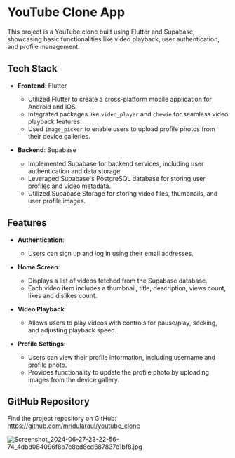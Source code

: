 # YouTube Clone App

This project is a YouTube clone built using Flutter and Supabase, showcasing basic functionalities like video playback, user authentication, and profile management.

## Tech Stack

- **Frontend**: Flutter
    - Utilized Flutter to create a cross-platform mobile application for Android and iOS.
    - Integrated packages like `video_player` and `chewie` for seamless video playback features.
    - Used `image_picker` to enable users to upload profile photos from their device galleries.

- **Backend**: Supabase
    - Implemented Supabase for backend services, including user authentication and data storage.
    - Leveraged Supabase's PostgreSQL database for storing user profiles and video metadata.
    - Utilized Supabase Storage for storing video files, thumbnails, and user profile images.

## Features

- **Authentication**:
    - Users can sign up and log in using their email addresses.

- **Home Screen**:
    - Displays a list of videos fetched from the Supabase database.
    - Each video item includes a thumbnail, title, description, views count, likes and dislikes count.

- **Video Playback**:
    - Allows users to play videos with controls for pause/play, seeking, and adjusting playback speed.

- **Profile Settings**:
    - Users can view their profile information, including username and profile photo.
    - Provides functionality to update the profile photo by uploading images from the device gallery.

## GitHub Repository

Find the project repository on GitHub: https://github.com/mridularaul/youtube_clone

![Screenshot_2024-06-27-23-22-56-74_4dbd084096f8b7e8ed8cd687837e1bf8.jpg](..%2F..%2FDesktop%2FMridula%2Fse%2FScreenshot_2024-06-27-23-22-56-74_4dbd084096f8b7e8ed8cd687837e1bf8.jpg)
